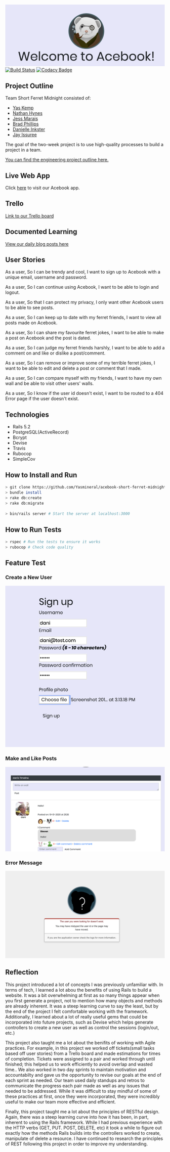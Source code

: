 
![header](images/header.png "Welcome to Facebook")
[![Build Status](https://travis-ci.org/Yasmineral/acebook-short-ferret-midnight.svg?branch=master)](https://travis-ci.org/Yasmineral/acebook-short-ferret-midnight)
[![Codacy Badge](https://api.codacy.com/project/badge/Grade/5a06ec4a1f424bb29a5c10d97feb8f65)](https://www.codacy.com/manual/Yasmineral/acebook-short-ferret-midnight?utm_source=github.com&amp;utm_medium=referral&amp;utm_content=Yasmineral/acebook-short-ferret-midnight&amp;utm_campaign=Badge_Grade)

## Project Outline
Team Short Ferret Midnight consisted of:
- [Yas Kemp](https://github.com/Yasmineral)
- [Nathan Hynes](https://github.com/NathanHynes)
- [Jess Marais](https://github.com/jessmar94)
- [Brad Phillips](https://github.com/bradjp)
- [Danielle Inkster](https://github.com/danielleinkster)
- [Jay Issuree](https://github.com/jayissuree)

The goal of the two-week project is to use high-quality processes to build a project in a team.

[You can find the engineering project outline here.](https://github.com/makersacademy/course/tree/master/engineering_projects/rails)

## Live Web App
Click [here](https://salty-peak-83707.herokuapp.com/) to visit our Acebook app.

## Trello
[Link to our Trello board](https://trello.com/b/vN4cu4v1/short-ferret-midnight)

## Documented Learning
[View our daily blog posts here](https://medium.com/@shortferretmignight)

## User Stories
As a user,
So I can be trendy and cool,
I want to sign up to Acebook with a unique email, username and password.

As a user,
So I can continue using Acebook,
I want to be able to login and logout.

As a user,
So that I can protect my privacy,
I only want other Acebook users to be able to see posts.

As a user,
So I can keep up to date with my ferret friends,
I want to view all posts made on Acebook.

As a user,
So I can share my favourite ferret jokes,
I want to be able to make a post on Acebook and the post is dated.

As a user,
So I can judge my ferret friends harshly,
I want to be able to add a comment on and like or dislike a post/comment.

As a user,
So I can remove or improve some of my terrible ferret jokes,
I want to be able to edit and delete a post or comment that I made.

As a user,
So I can compare myself with my friends,
I want to have my own wall and be able to visit other users' walls.

As a user,
So I know if the user id doesn't exist,
I want to be routed to a 404 Error page if the user doesn't exist.

## Technologies
* Rails 5.2
* PostgreSQL(ActiveRecord)
* Bcrypt
* Devise
* Travis
* Rubocop
* SimpleCov

## How to Install and Run
```bash
> git clone https://github.com/Yasmineral/acebook-short-ferret-midnight.git
> bundle install
> rake db:create  
> rake db:migrate

> bin/rails server # Start the server at localhost:3000
```
## How to Run Tests
```bash
> rspec # Run the tests to ensure it works
> rubocop # Check code quality
```
## Feature Test
### Create a New User
![sign-up](images/sign-up.png "Create new User")

### Make and Like Posts
![sign-up](images/wall-posts.png "Make and Like Wall Posts")

### Error Message
![sign-up](images/Error.png "Error Message")

## Reflection
This project introduced a lot of concepts I was previously unfamiliar with. In terms of tech, I learned a lot abou the benefits of using Rails to build a website. It was a bit overwhelming at first as so many things appear when you first generate a project, not to mention how many objects and methods are already inherent. It was a steep learning curve to say the least, but by the end of the project I felt comfortable working with the framework. Additionally, I learned about a lot of really useful gems that could be incorporated into future projects, such as Devise which helps generate controllers to create a new user as well as control the sessions (login/out, etc.)

This project also taught me a lot about the benifits of working with Agile practices. For example, in this project we worked off tickets(small tasks based off user stories) from a Trello board and made estimations for times of completion. Tickets were assigned to a pair and worked through until finished; this helped us to work efficiently to avoid overlap and wasted time.. We also worked in two day sprints to maintain motivation and accountabilty and gave us the opportunity to revise our goals at the end of each sprint as needed. Our team used daily standups and retros to communicate the progress each pair made as well as any issues that needed to be addressed. While it was difficult to stay mindful of some of these practices at first, once they were incorporated, they were incredibly useful to make our team more effective and efficient.

Finally, this project taught me a lot about the principles of RESTful design. Again, there was a steep learning curve into how it has been, in part, inherent to using the Rails framework. While I had previous experience with the HTTP verbs (GET, PUT. POST, DELETE, etc) it took a while to figure out exactly how the methods Rails builds into the controllers worked to create, manipulate of delete a resource. I have continued to research the principles of REST following this project in order to improve my understanding.

